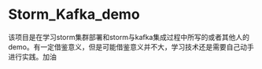 # Storm_Kafka_demo
该项目是在学习storm集群部署和storm与kafka集成过程中所写的或者其他人的demo。有一定借鉴意义，但是可能借鉴意义并不大，学习技术还是需要自己动手进行实践。加油

